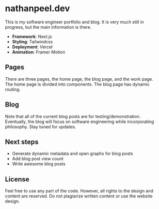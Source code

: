 
# nathanpeel.dev

This is my software engineer portfolio and blog. It is very much still in progress, but the main information is there. 
- **Framework**: Next.js
- **Styling**: Tailwindcss
- **Deployment**: Vercel
- **Animation**: Framer Motion

## Pages

There are three pages, the home page, the blog page, and the work page. The home page is divided into components. The blog page has dynamic routing. 

## Blog

Note that all of the current blog posts are for testing/demonstration. Eventually, the blog will focus on software engineering while incorporating philosophy. Stay tuned for updates.

## Next steps

- Generate dynamic metadata and open graphs for blog posts
- Add blog post view count
- Write awesome blog posts

## License

Feel free to use any part of the code. However, all rights to the design and content are reserved. Do not plagiarize written content or use the website design.
